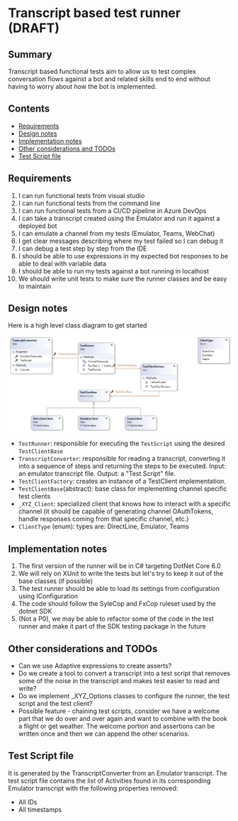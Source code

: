 # Transcript based test runner (DRAFT) <!-- omit in toc -->

## Summary <!-- omit in toc -->

Transcript based functional tests aim to allow us to test complex conversation flows against a bot and related skills end to end without having to worry about how the bot is implemented.

## Contents <!-- omit in toc -->

- [Requirements](#requirements)
- [Design notes](#design-notes)
- [Implementation notes](#implementation-notes)
- [Other considerations and TODOs](#other-considerations-and-todos)
- [Test Script file](#test-script-file)

## Requirements

1. I can run functional tests from visual studio
2. I can run functional tests from the command line
3. I can run functional tests from a CI/CD pipeline in Azure DevOps
4. I can take a transcript created using the Emulator and run it against a deployed bot
5. I can emulate a channel from my tests (Emulator, Teams, WebChat)
6. I get clear messages describing where my test failed so I can debug it
7. I can debug a test step by step from the IDE
8. I should be able to use expressions in my expected bot responses to be able to deal with variable data
9. I should be able to run my tests against a bot running in localhost
10. We should write unit tests to make sure the runner classes and be easy to maintain

## Design notes

Here is a high level class diagram to get started

![Class Diagram](media/TestRunnerClassDiagram2.png)

- `TestRunner`: responsible for executing the `TestScript` using the desired `TestClientBase`
- `TranscriptConverter`: responsible for reading a transcript, converting it into a sequence of steps and returning the steps to be executed. Input: an emulator transcript file. Output: a "Test Script" file.
- `TestClientFactory`: creates an instance of a TestClient implementation.
- `TestClientBase`(abstract): base class for implementing channel specific test clients
- `_XYZ_Client`: specialized client that knows how to interact with a specific channel (it should be capable of generating channel OAuthTokens, handle responses coming from that specific channel, etc.)
- `ClientType` (enum): types are: DirectLine, Emulator, Teams

## Implementation notes

1. The first version of the runner will be in C# targeting DotNet Core 6.0
2. We will rely on XUnit to write the tests but let's try to keep it out of the base classes (if possible)
3. The test runner should be able to load its settings from configuration using IConfiguration
4. The code should follow the SyleCop and FxCop ruleset used by the dotnet SDK
5. (Not a P0), we may be able to refactor some of the code in the test runner and make it part of the SDK testing package in the future

## Other considerations and TODOs

- Can we use Adaptive expressions to create asserts?
- Do we create a tool to convert a transcript into a test script that removes some of the noise in the transcript and makes test easier to read and write?
- Do we implement _XYZ_Options classes to configure the runner, the test script and the test client?
- Possible feature - chaining test scripts, consider we have a welcome part that we do over and over again and want to combine with the book a flight or get weather. The welcome portion and assertions can be written once and then we can append the other scenarios. 

## Test Script file

It is generated by the TranscriptConverter from an Emulator transcript. The test script file contains the list of Activities found in its corresponding Emulator transcript with the following properties removed:
* All IDs
* All timestamps
